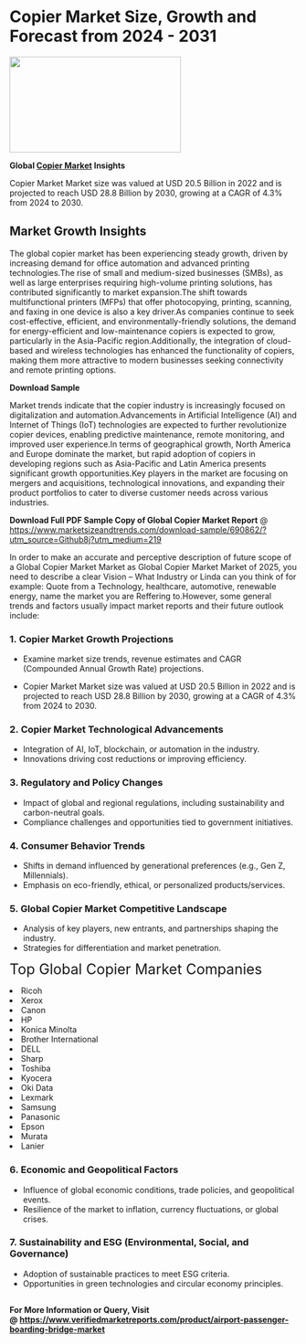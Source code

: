<H1>Copier Market Size, Growth and Forecast from 2024 - 2031</H1><img class="aligncenter size-medium wp-image-584254" src="https://thirdeyenews.in/wp-content/uploads/2024/09/Global-Market-Research-300x168.jpeg" alt="" width="300" height="168" /><p><strong>Global&nbsp;<a href="https://www.marketsizeandtrends.com/download-sample/690862/?utm_source=Github8j?utm_medium=219">Copier Market</a> Insights</strong></p><p>Copier Market Market size was valued at USD 20.5 Billion in 2022 and is projected to reach USD 28.8 Billion by 2030, growing at a CAGR of 4.3% from 2024 to 2030.</p><p><h2>Market Growth Insights</h2> <p>The global copier market has been experiencing steady growth, driven by increasing demand for office automation and advanced printing technologies.The rise of small and medium-sized businesses (SMBs), as well as large enterprises requiring high-volume printing solutions, has contributed significantly to market expansion.The shift towards multifunctional printers (MFPs) that offer photocopying, printing, scanning, and faxing in one device is also a key driver.As companies continue to seek cost-effective, efficient, and environmentally-friendly solutions, the demand for energy-efficient and low-maintenance copiers is expected to grow, particularly in the Asia-Pacific region.Additionally, the integration of cloud-based and wireless technologies has enhanced the functionality of copiers, making them more attractive to modern businesses seeking connectivity and remote printing options.</p> <p><strong>Download Sample</strong></p> <p>Market trends indicate that the copier industry is increasingly focused on digitalization and automation.Advancements in Artificial Intelligence (AI) and Internet of Things (IoT) technologies are expected to further revolutionize copier devices, enabling predictive maintenance, remote monitoring, and improved user experience.In terms of geographical growth, North America and Europe dominate the market, but rapid adoption of copiers in developing regions such as Asia-Pacific and Latin America presents significant growth opportunities.Key players in the market are focusing on mergers and acquisitions, technological innovations, and expanding their product portfolios to cater to diverse customer needs across various industries.</p> <p><span class=""><strong>Download Full PDF Sample Copy of Global Copier Market Report</strong> @ <a href="https://www.marketsizeandtrends.com/download-sample/690862/?utm_source=Github8j?utm_medium=219" target="_blank">https://www.marketsizeandtrends.com/download-sample/690862/?utm_source=Github8j?utm_medium=219</a></span></p><p>In order to make an accurate and perceptive description of future scope of a Global&nbsp;Copier Market Market as Global&nbsp;Copier Market Market of 2025, you need to describe a clear Vision &ndash; What Industry or Linda can you think of for example: Quote from a Technology, healthcare, automotive, renewable energy, name the market you are Reffering to.However, some general trends and factors usually impact market reports and their future outlook include:</p><h3>1.&nbsp;<strong>Copier Market Growth Projections</strong></h3><ul><li>Examine market size trends, revenue estimates and CAGR (Compounded Annual Growth Rate) projections.</li><li><p>Copier Market Market size was valued at USD 20.5 Billion in 2022 and is projected to reach USD 28.8 Billion by 2030, growing at a CAGR of 4.3% from 2024 to 2030.</p></li></ul><h3>2.&nbsp;<strong>Copier Market Technological Advancements</strong></h3><ul><li>Integration of AI, IoT, blockchain, or automation in the industry.</li><li>Innovations driving cost reductions or improving efficiency.</li></ul><h3>3.&nbsp;<strong>Regulatory and Policy Changes</strong></h3><ul><li>Impact of global and regional regulations, including sustainability and carbon-neutral goals.</li><li>Compliance challenges and opportunities tied to government initiatives.</li></ul><h3>4.&nbsp;<strong>Consumer Behavior Trends</strong></h3><ul><li>Shifts in demand influenced by generational preferences (e.g., Gen Z, Millennials).</li><li>Emphasis on eco-friendly, ethical, or personalized products/services.</li></ul><h3>5.&nbsp;<strong>Global Copier Market Competitive Landscape</strong></h3><ul><li>Analysis of key players, new entrants, and partnerships shaping the industry.</li><li>Strategies for differentiation and market penetration.</li></ul><p data-pm-slice="1 1 []"><span style="color: inherit; font-family: inherit; font-size: 25px;">Top Global Copier Market Companies</span></p><div class="" data-test-id=""><p><li>Ricoh</li><li> Xerox</li><li> Canon</li><li> HP</li><li> Konica Minolta</li><li> Brother International</li><li> DELL</li><li> Sharp</li><li> Toshiba</li><li> Kyocera</li><li> Oki Data</li><li> Lexmark</li><li> Samsung</li><li> Panasonic</li><li> Epson</li><li> Murata</li><li> Lanier</li></p></div><h3>6.&nbsp;<strong>Economic and Geopolitical Factors</strong></h3><ul><li>Influence of global economic conditions, trade policies, and geopolitical events.</li><li>Resilience of the market to inflation, currency fluctuations, or global crises.</li></ul><h3>7.&nbsp;<strong>Sustainability and ESG (Environmental, Social, and Governance)</strong></h3><ul><li>Adoption of sustainable practices to meet ESG criteria.</li><li>Opportunities in green technologies and circular economy principles.</li></ul><h2><strong style="font-size: 14px;">For More Information or Query, Visit @&nbsp;</strong><a style="background-color: #ffffff; font-size: 14px;" href="https://www.marketsizeandtrends.com/report/copier-market/" target="_blank">https://www.verifiedmarketreports.com/product/airport-passenger-boarding-bridge-market</a></h2>